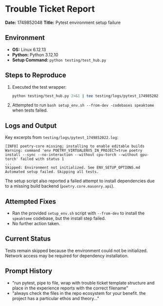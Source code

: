 # Trouble Ticket Report

**Date:** 1749852048
**Title:** Pytest environment setup failure

## Environment
- **OS:** Linux 6.12.13
- **Python:** Python 3.12.10
- **Setup Command:** `python testing/test_hub.py`

## Steps to Reproduce
1. Executed the test wrapper:
   ```bash
   python testing/test_hub.py 2>&1 | tee testing/logs/pytest_1749852022.log
   ```
2. Attempted to run `bash setup_env.sh --from-dev -codebases speaktome` when tests failed.

## Logs and Output
Key excerpts from `testing/logs/pytest_1749852022.log`:
```
[INFO] poetry-core missing; installing to enable editable builds
Warning: command 'env POETRY_VIRTUALENVS_IN_PROJECT=true poetry install --sync --no-interaction --without cpu-torch --without gpu-torch' failed with status 1
...
Skipped: Environment not initialized. See ENV_SETUP_OPTIONS.md
Automated setup failed. Skipping all tests.
```
The setup script also reported a failed attempt to install dependencies due to a missing build backend (`poetry.core.masonry.api`).

## Attempted Fixes
- Ran the provided `setup_env.sh` script with `--from-dev` to install the `speaktome` codebase, but the install step failed.
- No further action taken.

## Current Status
Tests remain skipped because the environment could not be initialized. Network access may be required for dependency installation.

## Prompt History
- "run pytest, pipe to file, wrap with trouble ticket template structure and place in the experience reports with the correct filename"
- "always check the files in the repo ecosystem for your benefit. the project has a particular ethos and theory..."
